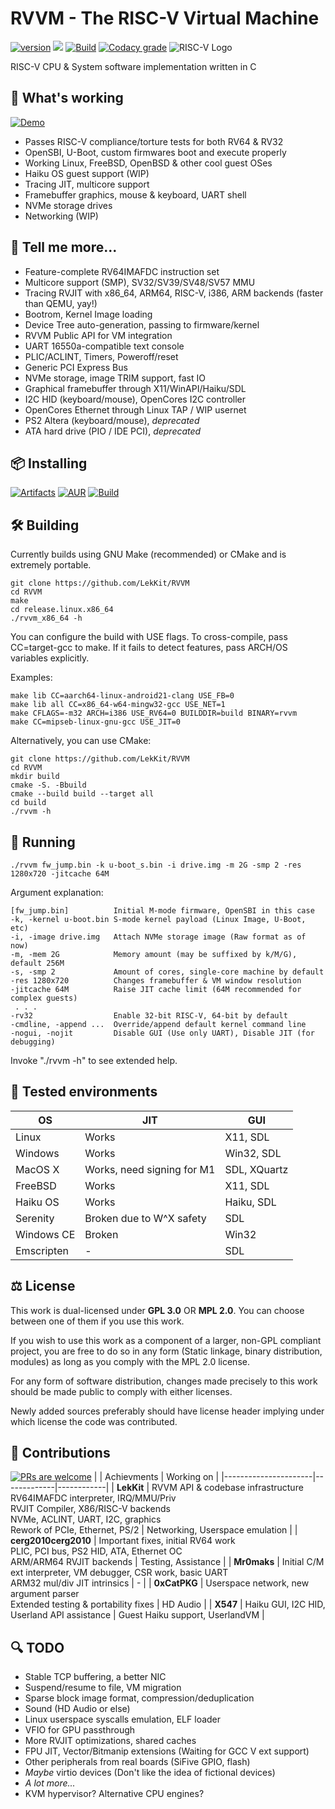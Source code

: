 
# RVVM - The RISC-V Virtual Machine
[![version](https://img.shields.io/badge/version-0.5--rc-brightgreen?style=for-the-badge)](#installing) [![](https://img.shields.io/tokei/lines/github.com/LekKit/RVVM?style=for-the-badge)](https://github.com/LekKit/RVVM/graphs/contributors) [![Build](https://img.shields.io/github/actions/workflow/status/LekKit/RVVM/build.yml?branch=staging&style=for-the-badge)](https://github.com/LekKit/RVVM/actions/workflows/build.yml) [![Codacy grade](https://img.shields.io/codacy/grade/c77cc7499a784cd293fde58641ce3e46?logo=codacy&style=for-the-badge)](https://app.codacy.com/gh/LekKit/RVVM/dashboard)
![RISC-V Logo](https://riscv.org/wp-content/uploads/2018/09/riscv-logo-1.png "The “RISC-V” trade name is a registered trade mark of RISC-V International.")

RISC-V CPU & System software implementation written in С

## 📎 What's working
[![Demo](https://img.shields.io/badge/Check%20it%20out-WASM%20Demo-red?style=for-the-badge)](https://lekkit.github.io/test/index.html)
- Passes RISC-V compliance/torture tests for both RV64 & RV32
- OpenSBI, U-Boot, custom firmwares boot and execute properly
- Working Linux, FreeBSD, OpenBSD & other cool guest OSes
- Haiku OS guest support (WIP)
- Tracing JIT, multicore support
- Framebuffer graphics, mouse & keyboard, UART shell
- NVMe storage drives
- Networking (WIP)

## 🚬 Tell me more...
- Feature-complete RV64IMAFDC instruction set
- Multicore support (SMP), SV32/SV39/SV48/SV57 MMU
- Tracing RVJIT with x86_64, ARM64, RISC-V, i386, ARM backends
  (faster than QEMU, yay!)
- Bootrom, Kernel Image loading
- Device Tree auto-generation, passing to firmware/kernel
- RVVM Public API for VM integration
- UART 16550a-compatible text console
- PLIC/ACLINT, Timers, Poweroff/reset
- Generic PCI Express Bus
- NVMe storage, image TRIM support, fast IO
- Graphical framebuffer through X11/WinAPI/Haiku/SDL
- I2C HID (keyboard/mouse), OpenCores I2C controller
- OpenCores Ethernet through Linux TAP / WIP usernet
- PS2 Altera (keyboard/mouse), *deprecated*
- ATA hard drive (PIO / IDE PCI), *deprecated*

## 📦 Installing
[![Artifacts](https://img.shields.io/badge/BIN-Artifacts-orange?style=for-the-badge)](https://nightly.link/LekKit/RVVM/workflows/build/staging) [![AUR](https://img.shields.io/badge/Arch%20Linux-AUR-blue?style=for-the-badge&logo=archlinux)](https://aur.archlinux.org/packages/rvvm-git) [![Build](https://img.shields.io/badge/Build-Make-red?style=for-the-badge)](#building)

## 🛠 Building
Currently builds using GNU Make (recommended) or CMake and is extremely portable.
```
git clone https://github.com/LekKit/RVVM
cd RVVM
make
cd release.linux.x86_64
./rvvm_x86_64 -h
```
You can configure the build with USE flags. To cross-compile, pass CC=target-gcc to make. If it fails to detect features, pass ARCH/OS variables explicitly.

Examples:
```
make lib CC=aarch64-linux-android21-clang USE_FB=0
make lib all CC=x86_64-w64-mingw32-gcc USE_NET=1
make CFLAGS=-m32 ARCH=i386 USE_RV64=0 BUILDDIR=build BINARY=rvvm
make CC=mipseb-linux-gnu-gcc USE_JIT=0
```
Alternatively, you can use CMake:
```
git clone https://github.com/LekKit/RVVM
cd RVVM
mkdir build
cmake -S. -Bbuild
cmake --build build --target all
cd build
./rvvm -h
```

## 🚀 Running
```
./rvvm fw_jump.bin -k u-boot_s.bin -i drive.img -m 2G -smp 2 -res 1280x720 -jitcache 64M
```
Argument explanation:
```
[fw_jump.bin]          Initial M-mode firmware, OpenSBI in this case
-k, -kernel u-boot.bin S-mode kernel payload (Linux Image, U-Boot, etc)
-i, -image drive.img   Attach NVMe storage image (Raw format as of now)
-m, -mem 2G            Memory amount (may be suffixed by k/M/G), default 256M
-s, -smp 2             Amount of cores, single-core machine by default
-res 1280x720          Changes framebuffer & VM window resolution
-jitcache 64M          Raise JIT cache limit (64M recommended for complex guests)
 . . .
-rv32                  Enable 32-bit RISC-V, 64-bit by default
-cmdline, -append ...  Override/append default kernel command line
-nogui, -nojit         Disable GUI (Use only UART), Disable JIT (for debugging)
```
Invoke "./rvvm -h" to see extended help.

## 🥁 Tested environments
| OS         | JIT                        | GUI          |
|------------|----------------------------|--------------|
| Linux      | Works                      | X11, SDL     |
| Windows    | Works                      | Win32, SDL   |
| MacOS X    | Works, need signing for M1 | SDL, XQuartz |
| FreeBSD    | Works                      | X11, SDL     |
| Haiku OS   | Works                      | Haiku, SDL   |
| Serenity   | Broken due to W^X safety   | SDL          |
| Windows CE | Broken                     | Win32        |
| Emscripten | -                          | SDL          |

## ⚖️ License
This work is dual-licensed under **GPL 3.0** OR **MPL 2.0**. You can choose between one of them if you use this work.

If you wish to use this work as a component of a larger, non-GPL compliant project, you are free to do so in any form
(Static linkage, binary distribution, modules) as long as you comply with the MPL 2.0 license.

For any form of software distribution, changes made precisely to this work should be made public to comply with either licenses.

Newly added sources preferably should have license header implying under which license the code was contributed.

## 🎉 Contributions
[![PRs are welcome](https://img.shields.io/badge/Pull%20requests-welcome-8957e5?style=for-the-badge&logo=github)](https://github.com/LekKit/RVVM/pulls?q=is%3Apr+is%3Aclosed)
|                      | Achievments | Working on |
|----------------------|-------------|------------|
| **LekKit**           | RVVM API & codebase infrastructure <br> RV64IMAFDC interpreter, IRQ/MMU/Priv <br> RVJIT Compiler, X86/RISC-V backends <br> NVMe, ACLINT, UART, I2C, graphics <br> Rework of PCIe, Ethernet, PS/2 | Networking, Userspace emulation |
| **cerg2010cerg2010** | Important fixes, initial RV64 work <br> PLIC, PCI bus, PS2 HID, ATA, Ethernet OC <br> ARM/ARM64 RVJIT backends | Testing, Assistance |
| **Mr0maks**          | Initial C/M ext interpreter, VM debugger, CSR work, basic UART <br> ARM32 mul/div JIT intrinsics | - |
| **0xCatPKG**         | Userspace network, new argument parser <br> Extended testing & portability fixes | HD Audio |
| **X547**             | Haiku GUI, I2C HID, Userland API assistance | Guest Haiku support, UserlandVM |

## 🔍 TODO
- Stable TCP buffering, a better NIC
- Suspend/resume to file, VM migration
- Sparse block image format, compression/deduplication
- Sound (HD Audio or else)
- Linux userspace syscalls emulation, ELF loader
- VFIO for GPU passthrough
- More RVJIT optimizations, shared caches
- FPU JIT, Vector/Bitmanip extensions (Waiting for GCC V ext support)
- Other peripherals from real boards (SiFive GPIO, flash)
- *Maybe* virtio devices (Don't like the idea of fictional devices)
- *A lot more...*
- KVM hypervisor? Alternative CPU engines?
